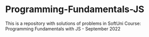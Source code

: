 # Programming-Fundamentals-JS
This is a repository with solutions of problems in SoftUni Course: Programming Fundamentals with JS - September 2022
